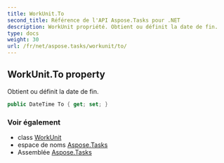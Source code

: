 ```yaml
---
title: WorkUnit.To
second_title: Référence de l'API Aspose.Tasks pour .NET
description: WorkUnit propriété. Obtient ou définit la date de fin.
type: docs
weight: 30
url: /fr/net/aspose.tasks/workunit/to/
---
```

## WorkUnit.To property

Obtient ou définit la date de fin.

```csharp
public DateTime To { get; set; }
```

### Voir également

* class [WorkUnit](../)
* espace de noms [Aspose.Tasks](../../workunit/)
* Assemblée [Aspose.Tasks](../../../)


